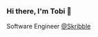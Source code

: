 ### Hi there, I'm Tobi 👋
Software Engineer [@Skribble](https://skribble.com)

<!--
- 🔭 I’m currently working on ...
- 🌱 I’m currently learning Flutter
- 👯 I’m looking to collaborate on ...
- 🤔 I’m looking for help with ...
- 💬 Ask me about ...
- 📫 How to reach me: ...
- 😄 Pronouns: ...
- ⚡ Fun fact: ...

#### GitHub Streak

![GitHub Streak](https://github-readme-streak-stats.herokuapp.com/?user=totherush)

-->
